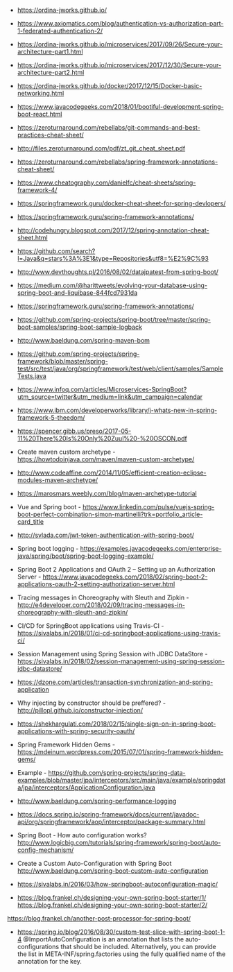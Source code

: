 * https://ordina-jworks.github.io/
* https://www.axiomatics.com/blog/authentication-vs-authorization-part-1-federated-authentication-2/
* https://ordina-jworks.github.io/microservices/2017/09/26/Secure-your-architecture-part1.html
* https://ordina-jworks.github.io/microservices/2017/12/30/Secure-your-architecture-part2.html
* https://ordina-jworks.github.io/docker/2017/12/15/Docker-basic-networking.html

* https://www.javacodegeeks.com/2018/01/bootiful-development-spring-boot-react.html

* https://zeroturnaround.com/rebellabs/git-commands-and-best-practices-cheat-sheet/
* http://files.zeroturnaround.com/pdf/zt_git_cheat_sheet.pdf

* https://zeroturnaround.com/rebellabs/spring-framework-annotations-cheat-sheet/
* https://www.cheatography.com/danielfc/cheat-sheets/spring-framework-4/
* https://springframework.guru/docker-cheat-sheet-for-spring-devlopers/
* https://springframework.guru/spring-framework-annotations/
* http://codehungry.blogspot.com/2017/12/spring-annotation-cheat-sheet.html

* https://github.com/search?l=Java&q=stars%3A%3E1&type=Repositories&utf8=%E2%9C%93

* http://www.devthoughts.pl/2016/08/02/datajpatest-from-spring-boot/

* https://medium.com/@harittweets/evolving-your-database-using-spring-boot-and-liquibase-844fcd7931da

* https://springframework.guru/spring-framework-annotations/

* https://github.com/spring-projects/spring-boot/tree/master/spring-boot-samples/spring-boot-sample-logback

* http://www.baeldung.com/spring-maven-bom

* https://github.com/spring-projects/spring-framework/blob/master/spring-test/src/test/java/org/springframework/test/web/client/samples/SampleTests.java

* https://www.infoq.com/articles/Microservices-SpringBoot?utm_source=twitter&utm_medium=link&utm_campaign=calendar

* https://www.ibm.com/developerworks/library/j-whats-new-in-spring-framework-5-theedom/

* https://spencer.gibb.us/preso/2017-05-11%20There%20Is%20Only%20Zuul%20-%20OSCON.pdf

* Create maven custom archetype - https://howtodoinjava.com/maven/maven-custom-archetype/
* http://www.codeaffine.com/2014/11/05/efficient-creation-eclipse-modules-maven-archetype/
* https://marosmars.weebly.com/blog/maven-archetype-tutorial

* Vue and Spring boot - https://www.linkedin.com/pulse/vuejs-spring-boot-perfect-combination-simon-martinelli?trk=portfolio_article-card_title
* http://svlada.com/jwt-token-authentication-with-spring-boot/

* Spring boot logging - https://examples.javacodegeeks.com/enterprise-java/spring/boot/spring-boot-logging-example/

* Spring Boot 2 Applications and OAuth 2 – Setting up an Authorization Server - https://www.javacodegeeks.com/2018/02/spring-boot-2-applications-oauth-2-setting-authorization-server.html

* Tracing messages in Choreography with Sleuth and Zipkin - http://e4developer.com/2018/02/09/tracing-messages-in-choreography-with-sleuth-and-zipkin/

* CI/CD for SpringBoot applications using Travis-CI - https://sivalabs.in/2018/01/ci-cd-springboot-applications-using-travis-ci/
* Session Management using Spring Session with JDBC DataStore - https://sivalabs.in/2018/02/session-management-using-spring-session-jdbc-datastore/

* https://dzone.com/articles/transaction-synchronization-and-spring-application

* Why injecting by constructor should be preffered? - http://pillopl.github.io/constructor-injection/

* https://shekhargulati.com/2018/02/15/single-sign-on-in-spring-boot-applications-with-spring-security-oauth/

* Spring Framework Hidden Gems - https://mdeinum.wordpress.com/2015/07/01/spring-framework-hidden-gems/
* Example - https://github.com/spring-projects/spring-data-examples/blob/master/jpa/interceptors/src/main/java/example/springdata/jpa/interceptors/ApplicationConfiguration.java
* http://www.baeldung.com/spring-performance-logging
* https://docs.spring.io/spring-framework/docs/current/javadoc-api/org/springframework/aop/interceptor/package-summary.html

* Spring Boot - How auto configuration works? http://www.logicbig.com/tutorials/spring-framework/spring-boot/auto-config-mechanism/

* Create a Custom Auto-Configuration with Spring Boot http://www.baeldung.com/spring-boot-custom-auto-configuration

* https://sivalabs.in/2016/03/how-springboot-autoconfiguration-magic/

* https://blog.frankel.ch/designing-your-own-spring-boot-starter/1/
https://blog.frankel.ch/designing-your-own-spring-boot-starter/2/

https://blog.frankel.ch/another-post-processor-for-spring-boot/


* https://spring.io/blog/2016/08/30/custom-test-slice-with-spring-boot-1-4
@ImportAutoConfiguration is an annotation that lists the auto-configurations that should be included. Alternatively, you can provide the list in META-INF/spring.factories using the fully qualified name of the annotation for the key. 

